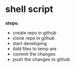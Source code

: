 # shell script

**steps:**
* create repo in github
* clone repo in github
* start developing
* Add files to temp are
* commit the changes
* push the changes to github